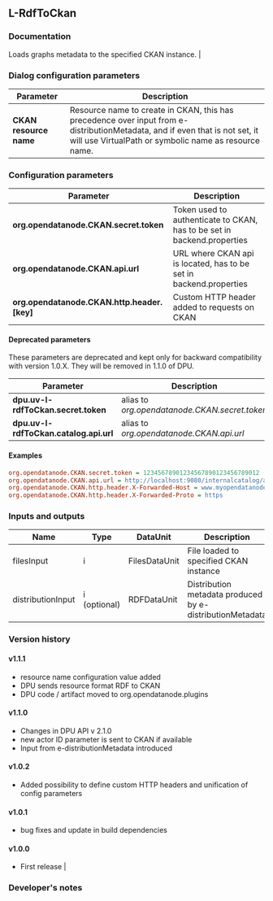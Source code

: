 L-RdfToCkan
----------

### Documentation

Loads graphs metadata to the specified CKAN instance. |

### Dialog configuration parameters

|Parameter                        |Description                             |
|---------------------------------|----------------------------------------|
|**CKAN resource name** |Resource name to create in CKAN, this has precedence over input from e-distributionMetadata, and if even that is not set, it will use VirtualPath or symbolic name as resource name. |

### Configuration parameters
|Parameter                             |Description                             |
|--------------------------------------|----------------------------------------|
|**org.opendatanode.CKAN.secret.token**    |Token used to authenticate to CKAN, has to be set in backend.properties  |
|**org.opendatanode.CKAN.api.url** | URL where CKAN api is located, has to be set in backend.properties |
|**org.opendatanode.CKAN.http.header.[key]** | Custom HTTP header added to requests on CKAN |

#### Deprecated parameters

These parameters are deprecated and kept only for backward compatibility with version 1.0.X.
They will be removed in 1.1.0 of DPU.

|Parameter                             |Description                             |
|--------------------------------------|----------------------------------------|
|**dpu.uv-l-rdfToCkan.secret.token**    | alias to _org.opendatanode.CKAN.secret.token_  |
|**dpu.uv-l-rdfToCkan.catalog.api.url** | alias to _org.opendatanode.CKAN.api.url_ |

#### Examples
```INI
org.opendatanode.CKAN.secret.token = 12345678901234567890123456789012
org.opendatanode.CKAN.api.url = ﻿http://localhost:9080/internalcatalog/api/action/internal_api
org.opendatanode.CKAN.http.header.X-Forwarded-Host = www.myopendatanode.org
org.opendatanode.CKAN.http.header.X-Forwarded-Proto = https
```

### Inputs and outputs

|Name                |Type       |DataUnit                         |Description                        |
|--------------------|-----------|---------------------------------|-----------------------------------|
|filesInput |i |FilesDataUnit |File loaded to specified CKAN instance  |
|distributionInput |i (optional) |RDFDataUnit | Distribution metadata produced by e-distributionMetadata  |

### Version history

#### v1.1.1
* resource name configuration value added
* DPU sends resource format RDF to CKAN
* DPU code / artifact moved to org.opendatanode.plugins

#### v1.1.0
* Changes in DPU API v 2.1.0
* new actor ID parameter is sent to CKAN if available
* Input from e-distributionMetadata introduced

#### v1.0.2
* Added possibility to define custom HTTP headers and unification of config parameters

#### v1.0.1
* bug fixes and update in build dependencies

#### v1.0.0
* First release                                   |

### Developer's notes
